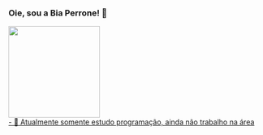 ### Oie, sou a Bia Perrone! 👋

<div>
<img height="180em" src="https://github-readme-stats.vercel.app/api?username=bdsperrone&theme=chartreuse-dark&show_icons=true">
</div>
<div>
<a href="https://www.linkedin.com/in/biaperrone/" </a> 
</div>
- 🔭 Atualmente somente estudo programação, ainda não trabalho na área
